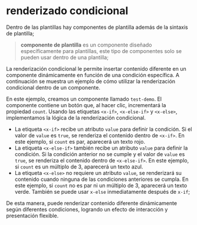 <template is="exm-article">
<a href="../../publics/examples/condition/demo.html" preview></a>
<a href="../../publics/examples/condition/test-demo.html" main></a>
</template>

# renderizado condicional

Dentro de las plantillas hay componentes de plantilla además de la sintaxis de plantilla;

> **componente de plantilla** es un componente diseñado específicamente para plantillas, este tipo de componentes solo se pueden usar dentro de una plantilla;

La renderización condicional le permite insertar contenido diferente en un componente dinámicamente en función de una condición específica. A continuación se muestra un ejemplo de cómo utilizar la renderización condicional dentro de un componente.

En este ejemplo, creamos un componente llamado `test-demo`. El componente contiene un botón que, al hacer clic, incrementará la propiedad `count`. Usando las etiquetas `<x-if>`, `<x-else-if>` y `<x-else>`, implementamos la lógica de la renderización condicional.

- La etiqueta `<x-if>` recibe un atributo `value` para definir la condición. Si el valor de `value` es `true`, se renderiza el contenido dentro de `<x-if>`. En este ejemplo, si `count` es par, aparecerá un texto rojo.
- La etiqueta `<x-else-if>` también recibe un atributo `value` para definir la condición. Si la condición anterior no se cumple y el valor de `value` es `true`, se renderiza el contenido dentro de `<x-else-if>`. En este ejemplo, si `count` es un múltiplo de 3, aparecerá un texto azul.
- La etiqueta `<x-else>` no requiere un atributo `value`, se renderizará su contenido cuando ninguna de las condiciones anteriores se cumpla. En este ejemplo, si `count` no es par ni un múltiplo de 3, aparecerá un texto verde. También se puede usar `x-else` inmediatamente después de `x-if`;

De esta manera, puede renderizar contenido diferente dinámicamente según diferentes condiciones, logrando un efecto de interacción y presentación flexible.


